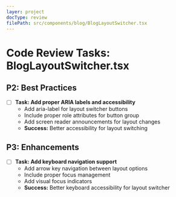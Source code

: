 ```yaml
---
layer: project
docType: review
filePath: src/components/blog/BlogLayoutSwitcher.tsx
---
```


# Code Review Tasks: BlogLayoutSwitcher.tsx

## P2: Best Practices
- [ ] **Task: Add proper ARIA labels and accessibility**
  - Add aria-label for layout switcher buttons
  - Include proper role attributes for button group
  - Add screen reader announcements for layout changes
  - **Success:** Better accessibility for layout switching

## P3: Enhancements
- [ ] **Task: Add keyboard navigation support**
  - Add arrow key navigation between layout options
  - Include proper focus management
  - Add visual focus indicators
  - **Success:** Better keyboard accessibility for layout switcher 